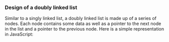 ### Design of a doubly linked list
Similar to a singly linked list, a doubly linked list is made up of a series of nodes. Each node contains some data as well as a pointer to the next node in the list and a pointer to the previous node. Here is a simple representation in JavaScript:
